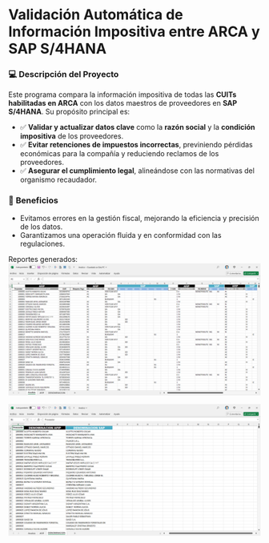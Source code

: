 # **Validación Automática de Información Impositiva entre ARCA y SAP S/4HANA**

### 💻 **Descripción del Proyecto**
Este programa compara la información impositiva de todas las **CUITs habilitadas en ARCA** con los datos maestros de proveedores en **SAP S/4HANA**. Su propósito principal es:

- ✅ **Validar y actualizar datos clave** como la **razón social** y la **condición impositiva** de los proveedores.
- ✅ **Evitar retenciones de impuestos incorrectas**, previniendo pérdidas económicas para la compañía y reduciendo reclamos de los proveedores.
- ✅ **Asegurar el cumplimiento legal**, alineándose con las normativas del organismo recaudador.

### 🌟 **Beneficios**
- Evitamos errores en la gestión fiscal, mejorando la eficiencia y precisión de los datos.
- Garantizamos una operación fluida y en conformidad con las regulaciones.

Reportes generados:
![](https://github.com/cgzanfa/Control_ARCA_Dato_Maestro/blob/67183e7142d2c257e4968381c13a885da431d089/Captura.PNG)

![](https://github.com/cgzanfa/Control_ARCA_Dato_Maestro/blob/67183e7142d2c257e4968381c13a885da431d089/Captura2.PNG)
